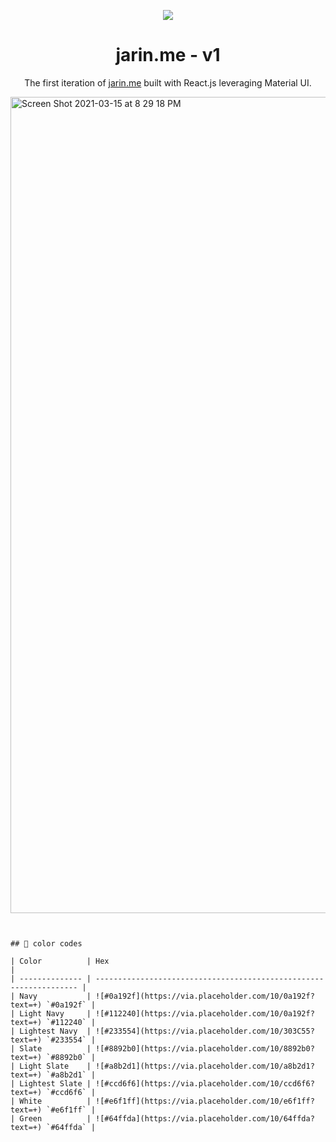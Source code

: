 <p align="center">
  <img src="https://img.icons8.com/color/48/000000/magritte.png"/>
</p>
<h1 align="center">
  jarin.me - v1
</h1>
<p align="center">
  The first iteration of <a href="https://jarin.me" target="_blank">jarin.me</a> built with React.js leveraging Material UI.
</p>

<img width="1306" alt="Screen Shot 2021-03-15 at 8 29 18 PM" src="https://user-images.githubusercontent.com/32211479/111238274-24f8b100-85cd-11eb-9d5a-00f07cbc05e9.png">

   ```


## 🎨 color codes

| Color          | Hex                                                                |
| -------------- | ------------------------------------------------------------------ |
| Navy           | ![#0a192f](https://via.placeholder.com/10/0a192f?text=+) `#0a192f` |
| Light Navy     | ![#112240](https://via.placeholder.com/10/0a192f?text=+) `#112240` |
| Lightest Navy  | ![#233554](https://via.placeholder.com/10/303C55?text=+) `#233554` |
| Slate          | ![#8892b0](https://via.placeholder.com/10/8892b0?text=+) `#8892b0` |
| Light Slate    | ![#a8b2d1](https://via.placeholder.com/10/a8b2d1?text=+) `#a8b2d1` |
| Lightest Slate | ![#ccd6f6](https://via.placeholder.com/10/ccd6f6?text=+) `#ccd6f6` |
| White          | ![#e6f1ff](https://via.placeholder.com/10/e6f1ff?text=+) `#e6f1ff` |
| Green          | ![#64ffda](https://via.placeholder.com/10/64ffda?text=+) `#64ffda` |
